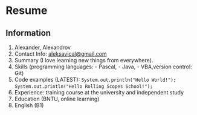 # Resume
## Information

1. Alexander, Alexandrov
2. Contact Info: aleksavical@gmail.com
3. Summary (I love learning new things from everywhere).
4. Skills (programming languages: - Pascal, - Java, - VBA,version control: Git)
5. Code examples (LATEST): 
`System.out.println("Hello World!");`
`System.out.println("Hello Rolling Scopes School!");`
6. Experience: training course at the university and independent study
7. Education (BNTU, online learning)
8. English (B1)